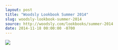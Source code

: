 ```yaml
---
layout: post
title: "Woodsly Lookbook Summer 2014"
slug: woodsly-lookbook-summer-2014
source: http://woodsly.com/lookbooks/summer-2014
date: 2014-11-18 00:00:00 -0700
---
```


<img src="{{ site.url }}/assets/img/screenshots/woodsly-lookbook-summer-2014.jpg">
